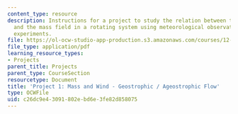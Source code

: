 ```yaml
---
content_type: resource
description: Instructions for a project to study the relation between the wind field
  and the mass field in a rotating system using meteorological observations and laboratory
  experiments.
file: https://ol-ocw-studio-app-production.s3.amazonaws.com/courses/12-307-weather-and-climate-laboratory-spring-2009/c26dc9e43091802ebd6e3fe82d858075_masswind.pdf
file_type: application/pdf
learning_resource_types:
- Projects
parent_title: Projects
parent_type: CourseSection
resourcetype: Document
title: 'Project 1: Mass and Wind - Geostrophic / Ageostrophic Flow'
type: OCWFile
uid: c26dc9e4-3091-802e-bd6e-3fe82d858075
---
```

